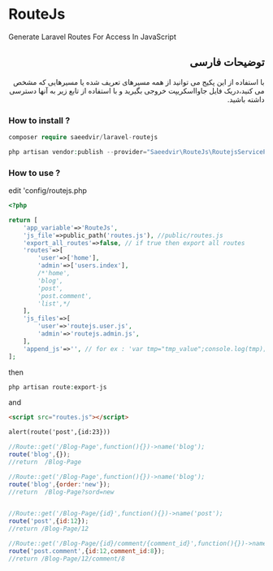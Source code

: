 # RouteJs
Generate Laravel Routes For Access In JavaScript
<div lang="fa" dir="rtl">

## توضیحات فارسی
با استفاده از این پکیج می توانید از همه مسیرهای تعریف شده یا مسیرهایی که مشخص می کنید،دریک فایل جاوااسکریپت خروجی بگیرید و با استفاده از تابع زیر به آنها دسترسی داشته باشید.
</div>

### How to install ?

```php
composer require saeedvir/laravel-routejs
```

```php
php artisan vendor:publish --provider="Saeedvir\RouteJs\RoutejsServiceProvider" 
```

### How to use ?

edit 'config/routejs.php

```php
<?php

return [
	'app_variable'=>'RouteJs',
	'js_file'=>public_path('routes.js'), //public/routes.js
	'export_all_routes'=>false, // if true then export all routes
	'routes'=>[
		'user'=>['home'],
		'admin'=>['users.index'],
		/*'home',
		'blog',
		'post',
		'post.comment',
		'list',*/
	],
	'js_files'=>[
		'user'=>'routejs.user.js',
		'admin'=>'routejs.admin.js',
	],
	'append_js'=>'', // for ex : 'var tmp="tmp_value";console.log(tmp);'
];

```
then

```php
php artisan route:export-js

```

and

```html
<script src="routes.js"></script>

alert(route('post',{id:23}))

```

```js
//Route::get('/Blog-Page',function(){})->name('blog');
route('blog',{});
//return  /Blog-Page

//Route::get('/Blog-Page',function(){})->name('blog');
route('blog',{order:'new'});
//return  /Blog-Page?sord=new


//Route::get('/Blog-Page/{id}',function(){})->name('post');
route('post',{id:12});
//return /Blog-Page/12

//Route::get('/Blog-Page/{id}/comment/{comment_id}',function(){})->name('post.comment');
route('post.comment',{id:12,comment_id:8});
//return /Blog-Page/12/comment/8

```

